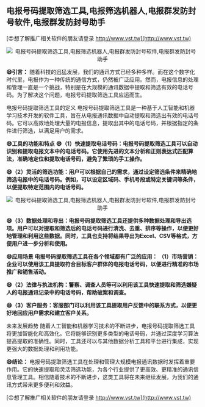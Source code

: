 ## **电报号码提取筛选工具,电报筛选机器人,电报群发防封号软件,电报群发防封号助手**

[😍想了解推广相关软件的朋友请登录 http://www.vst.tw](http://www.vst.tw)

 <center><img src="https://vst.tw/MP4/tuiguang/png/6.png" alt="电报号码提取筛选工具,电报筛选机器人,电报群发防封号软件,电报群发防封号助手"></center>

**😄引言：**
随着科技的迅猛发展，我们的通讯方式已经多种多样。而在这个数字化时代里，电报作为一种传统的通信方式，仍然被广泛应用。然而，电报信息的处理和管理一直是一个挑战，特别是在大规模的通讯数据中提取和筛选有效的电话号码。为了解决这个问题，电报号码提取筛选工具应运而生。

电报号码提取筛选工具的定义
电报号码提取筛选工具是一种基于人工智能和机器学习技术开发的软件工具，旨在从电报通讯数据中自动提取和筛选出有效的电话号码。它可以高效地处理大量的电报信息，提取出其中的电话号码，并根据指定的条件进行筛选，以满足用户的需求。

**😄工具的功能和特点**
**😄（1）快速提取电话号码：电报号码提取筛选工具可以自动识别和提取电报文本中的电话号码。它使用先进的文本分析和正则表达式匹配算法，准确地定位和提取电话号码，避免了繁琐的手工操作。**

**😄（2）灵活的筛选功能：用户可以根据自己的需求，通过设定筛选条件来精确地筛选电报中的电话号码。例如，可以设定区域码、手机号段或特定关键词等条件，以便提取特定范围内的电话号码。**

 <center><img src="https://vst.tw/MP4/tuiguang/png/8.png" alt="电报号码提取筛选工具,电报筛选机器人,电报群发防封号软件,电报群发防封号助手"></center>

**😄（3）数据处理和导出：电报号码提取筛选工具还提供多种数据处理和导出选项。用户可以对提取和筛选后的电话号码进行清洗、去重、排序等操作，以便更好地管理和利用这些数据。同时，工具也支持将结果导出为Excel、CSV等格式，方便用户进一步分析和使用。**

**😄应用场景 电报号码提取筛选工具在各个领域都有广泛的应用： （1）市场营销：企业可以使用该工具提取符合目标客户群体的电报电话号码，以便进行精准的市场推广和销售活动。**

**😄（2）法律与执法机构：警察、调查人员等可以利用该工具快速提取和筛选嫌疑人的电报通讯记录中的电话号码，帮助破案和调查。**

**😄（3）客户服务：客服部门可以利用该工具提取用户反馈中的联系方式，以便更好地回应用户需求和建立客户关系。**

未来发展趋势 随着人工智能和机器学习技术的不断进步，电报号码提取筛选工具将更加智能化和高效化。它将能够识别更多类型的电话号码，并通过深度学习算法提高提取的准确性。同时，工具还可以与其他数据分析工具和平台进行集成，实现更强大的数据处理和利用功能。

**😄结论：**
电报号码提取筛选工具在处理和管理大规模电报通讯数据时发挥着重要作用。它的快速提取和灵活筛选功能，为各个行业提供了更高效、更精准的通讯信息管理工具。相信随着技术的不断进步，这类工具将在未来继续发展，为我们的通讯方式带来更多便利和效益。

[😍想了解推广相关软件的朋友请登录 http://www.vst.tw](http://www.vst.tw)



